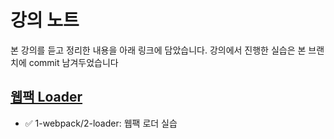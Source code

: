 # 강의 노트

본 강의를 듣고 정리한 내용을 아래 링크에 담았습니다. 강의에서 진행한 실습은 본 브랜치에 commit 남겨두었습니다

## [웹팩 Loader](https://github.com/salybu/webpack.2/blob/1-webpack/2-loader/loader.md)

- ✅ 1-webpack/2-loader: 웹팩 로더 실습
